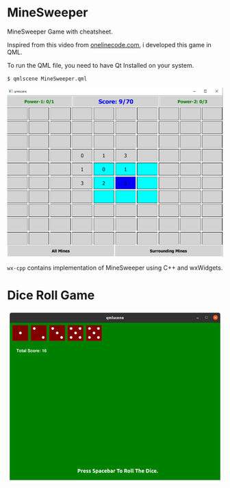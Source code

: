 # MineSweeper
MineSweeper Game with cheatsheet.

Inspired from this video from [onelinecode.com](https://www.youtube.com/watch?v=FOIbK4bJKS8), i developed this game in QML.

To run the QML file, you need to have Qt Installed on your system.

```shell
$ qmlscene MineSweeper.qml 
```

![](mine_sweeper.png)

`wx-cpp` contains implementation of MineSweeper using C++ and wxWidgets. 

# Dice Roll Game

![](dice_roll.png)